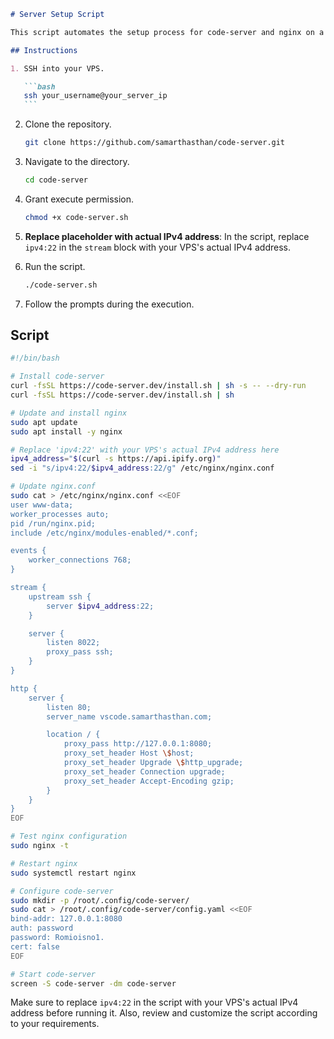 ````markdown
# Server Setup Script

This script automates the setup process for code-server and nginx on a VPS.

## Instructions

1. SSH into your VPS.

   ```bash
   ssh your_username@your_server_ip
   ```
````

2. Clone the repository.

   ```bash
   git clone https://github.com/samarthasthan/code-server.git
   ```

3. Navigate to the directory.

   ```bash
   cd code-server
   ```

4. Grant execute permission.

   ```bash
   chmod +x code-server.sh
   ```

5. **Replace placeholder with actual IPv4 address**: In the script, replace `ipv4:22` in the `stream` block with your VPS's actual IPv4 address.

6. Run the script.

   ```bash
   ./code-server.sh
   ```

7. Follow the prompts during the execution.

## Script

```bash
#!/bin/bash

# Install code-server
curl -fsSL https://code-server.dev/install.sh | sh -s -- --dry-run
curl -fsSL https://code-server.dev/install.sh | sh

# Update and install nginx
sudo apt update
sudo apt install -y nginx

# Replace 'ipv4:22' with your VPS's actual IPv4 address here
ipv4_address="$(curl -s https://api.ipify.org)"
sed -i "s/ipv4:22/$ipv4_address:22/g" /etc/nginx/nginx.conf

# Update nginx.conf
sudo cat > /etc/nginx/nginx.conf <<EOF
user www-data;
worker_processes auto;
pid /run/nginx.pid;
include /etc/nginx/modules-enabled/*.conf;

events {
    worker_connections 768;
}

stream {
    upstream ssh {
        server $ipv4_address:22;
    }

    server {
        listen 8022;
        proxy_pass ssh;
    }
}

http {
    server {
        listen 80;
        server_name vscode.samarthasthan.com;

        location / {
            proxy_pass http://127.0.0.1:8080;
            proxy_set_header Host \$host;
            proxy_set_header Upgrade \$http_upgrade;
            proxy_set_header Connection upgrade;
            proxy_set_header Accept-Encoding gzip;
        }
    }
}
EOF

# Test nginx configuration
sudo nginx -t

# Restart nginx
sudo systemctl restart nginx

# Configure code-server
sudo mkdir -p /root/.config/code-server/
sudo cat > /root/.config/code-server/config.yaml <<EOF
bind-addr: 127.0.0.1:8080
auth: password
password: Romioisno1.
cert: false
EOF

# Start code-server
screen -S code-server -dm code-server
```

Make sure to replace `ipv4:22` in the script with your VPS's actual IPv4 address before running it. Also, review and customize the script according to your requirements.
